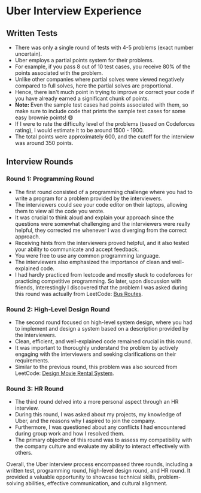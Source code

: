 # Uber Interview Experience

## Written Tests
- There was only a single round of tests with 4-5 problems (exact number uncertain).
- Uber employs a partial points system for their problems.
- For example, if you pass 8 out of 10 test cases, you receive 80% of the points associated with the problem.
- Unlike other companies where partial solves were viewed negatively compared to full solves, here the partial solves are proportional.
- Hence, there isn't much point in trying to improve or correct your code if you have already earned a significant chunk of points.
- **Note:** Even the sample test cases had points associated with them, so make sure to include code that prints the sample test cases for some easy brownie points! 😄
- If I were to rate the difficulty level of the problems (based on Codeforces rating), I would estimate it to be around 1500 - 1900.
- The total points were approximately 600, and the cutoff for the interview was around 350 points.

## Interview Rounds

### Round 1: Programming Round
- The first round consisted of a programming challenge where you had to write a program for a problem provided by the interviewers.
- The interviewers could see your code editor on their laptops, allowing them to view all the code you wrote.
- It was crucial to think aloud and explain your approach since the questions were somewhat challenging and the interviewers were really helpful,
  they corrected me whenever I was diverging from the correct approach.
- Receiving hints from the interviewers proved helpful, and it also tested your ability to communicate and accept feedback.
- You were free to use any common programming language.
- The interviewers also emphasized the importance of clean and well-explained code.
- I had hardly practiced from leetcode and mostly stuck to codeforces for practicing competitive programming.
  So later, upon discussion with friends, Interestingly I discovered that the problem I was asked during this round was actually 
  from LeetCode: [Bus Routes](https://leetcode.com/problems/bus-routes/).

### Round 2: High-Level Design Round
- The second round focused on high-level system design, where you had to implement and design a system based on a description provided by the interviewers.
- Clean, efficient, and well-explained code remained crucial in this round.
- It was important to thoroughly understand the problem by actively engaging with the interviewers and seeking clarifications on their requirements.
- Similar to the previous round, this problem was also sourced from LeetCode: [Design Movie Rental System](https://leetcode.com/problems/design-movie-rental-system/).

### Round 3: HR Round
- The third round delved into a more personal aspect through an HR interview.
- During this round, I was asked about my projects, my knowledge of Uber, and the reasons why I aspired to join the company.
- Furthermore, I was questioned about any conflicts I had encountered during group work and how I resolved them.
- The primary objective of this round was to assess my compatibility with the company culture and evaluate my ability to interact effectively with others.

Overall, the Uber interview process encompassed three rounds, including a written test, programming round, high-level design round, and HR round. 
It provided a valuable opportunity to showcase technical skills, problem-solving abilities, effective communication, and cultural alignment.
